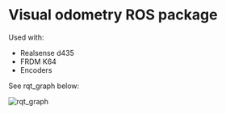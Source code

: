 # Visual odometry ROS package
Used with:
- Realsense d435
- FRDM K64
- Encoders

See rqt_graph below:

![rqt_graph](./visual_odometry/visual_odometry_rqtgraph.png)